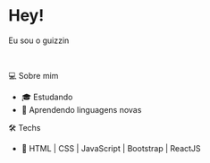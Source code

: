 <h1>Hey!</h1>

<p>Eu sou o guizzin</p>
<br>
<p>💻 Sobre mim</p>
<ul>
  <li>🎓 Estudando</li>
  <li>🌱 Aprendendo linguagens novas</li>
 </ul>
 
  <p>🛠 Techs</p>
 <ul>
  <li> 💬 HTML | CSS | JavaScript | Bootstrap | ReactJS</li>
